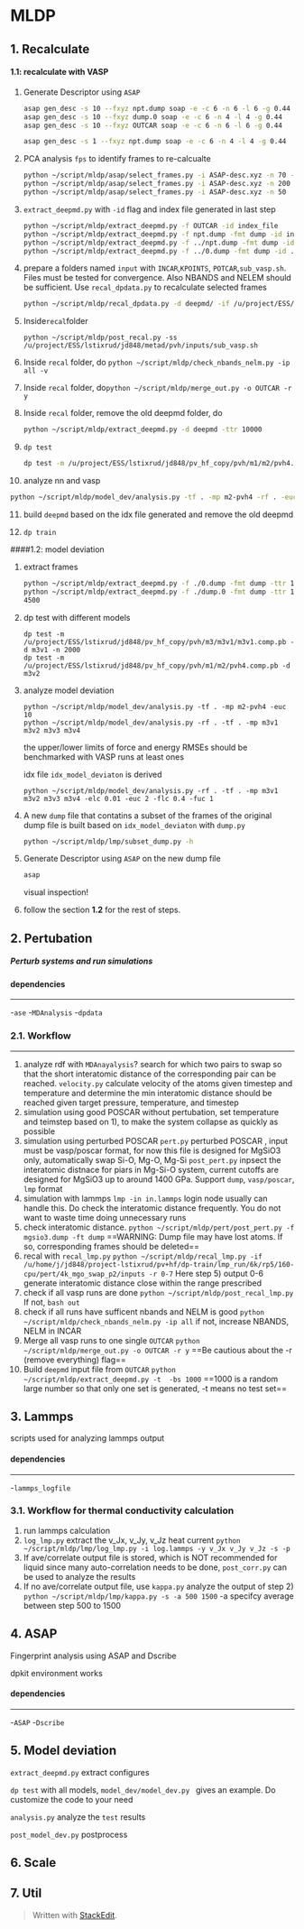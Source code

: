# MLDP

## 1. Recalculate

#### 1.1:  recalculate with VASP

1. Generate Descriptor using `ASAP`

   ```bash
   asap gen_desc -s 10 --fxyz npt.dump soap -e -c 6 -n 6 -l 6 -g 0.44
   asap gen_desc -s 10 --fxyz dump.0 soap -e -c 6 -n 4 -l 4 -g 0.44
   asap gen_desc -s 10 --fxyz OUTCAR soap -e -c 6 -n 6 -l 6 -g 0.44
   
   asap gen_desc -s 1 --fxyz npt.dump soap -e -c 6 -n 4 -l 4 -g 0.44
   ```

2. PCA analysis `fps` to identify frames to re-calcualte

   ```bash
   python ~/script/mldp/asap/select_frames.py -i ASAP-desc.xyz -n 70 -s 10
   python ~/script/mldp/asap/select_frames.py -i ASAP-desc.xyz -n 200 -s 1
   python ~/script/mldp/asap/select_frames.py -i ASAP-desc.xyz -n 50
   ```

3. `extract_deepmd.py` with `-id` flag and index file generated in last step

   ```bash
   python ~/script/mldp/extract_deepmd.py -f OUTCAR -id index_file
   python ~/script/mldp/extract_deepmd.py -f npt.dump -fmt dump -id index_file
   python ~/script/mldp/extract_deepmd.py -f ../npt.dump -fmt dump -id ../test-frame-select-fps-n-50.index -st -t 5500
   python ~/script/mldp/extract_deepmd.py -f ../0.dump -fmt dump -id ../test-frame-select-fps-n-200.index -st -t 6500
   ```

4. prepare a folders named `input` with `INCAR`,`KPOINTS`, `POTCAR`,`sub_vasp.sh`. Files must be tested for convergence. Also NBANDS and NELEM should be sufficient. Use `recal_dpdata.py` to recalculate selected frames

   ```bash
   python ~/script/mldp/recal_dpdata.py -d deepmd/ -if /u/project/ESS/lstixrud/jd848/metad/pvh/inputs/inputs_
   ```

5. Inside`recal`folder

   `python ~/script/mldp/post_recal.py -ss /u/project/ESS/lstixrud/jd848/metad/pvh/inputs/sub_vasp.sh ` 

6. Inside `recal` folder, do `python ~/script/mldp/check_nbands_nelm.py -ip all -v`

7. Inside `recal` folder, do`python ~/script/mldp/merge_out.py -o OUTCAR -r y`

8. Inside `recal` folder, remove the old deepmd folder, do 

   ````bash
   python ~/script/mldp/extract_deepmd.py -d deepmd -ttr 10000
   ````

9. `dp test`

   ```bash
   dp test -m /u/project/ESS/lstixrud/jd848/pv_hf_copy/pvh/m1/m2/pvh4.comp.pb -d m2-pvh4
   ```

10. analyze nn and vasp

   ```bash
   python ~/script/mldp/model_dev/analysis.py -tf . -mp m2-pvh4 -rf . -euc 10 -n 163
   ```

11. build `deepmd` based on the idx file generated and remove the old deepmd

12. `dp train `



####1.2:  model deviation

1. extract frames

   ```bash
   python ~/script/mldp/extract_deepmd.py -f ./0.dump -fmt dump -ttr 1000000 -st -t 6500 
   python ~/script/mldp/extract_deepmd.py -f ./dump.0 -fmt dump -ttr 1000000 -t 3000 -st
   4500
   
   ```

2. dp test with different models

   ```
   dp test -m /u/project/ESS/lstixrud/jd848/pv_hf_copy/pvh/m3/m3v1/m3v1.comp.pb -d m3v1 -n 2000
   dp test -m /u/project/ESS/lstixrud/jd848/pv_hf_copy/pvh/m1/m2/pvh4.comp.pb -d m3v2
   ```

3. analyze model deviation

   ```
   python ~/script/mldp/model_dev/analysis.py -tf . -mp m2-pvh4 -euc 10 
   python ~/script/mldp/model_dev/analysis.py -rf . -tf . -mp m3v1 m3v2 m3v3 m3v4 
   ```

   the upper/lower limits of force and energy RMSEs should be benchmarked with VASP runs at least ones

   idx file `idx_model_deviaton` is derived

   ```
   python ~/script/mldp/model_dev/analysis.py -rf . -tf . -mp m3v1 m3v2 m3v3 m3v4 -elc 0.01 -euc 2 -flc 0.4 -fuc 1
   ```

   

4. A new `dump` file that contatins a subset of the frames of the original dump file is built based on  `idx_model_deviaton`  with `dump.py`

   ```bash
   python ~/script/mldp/lmp/subset_dump.py -h
   ```

   

5. Generate Descriptor using `ASAP` on the new dump file

   ```bash
   asap
   ```

   visual inspection!

6. follow the section **1.2** for the rest of steps.

   

## 2. Pertubation

##### Perturb systems and run simulations
#### dependencies
---------------------------
-`ase`
-`MDAnalysis`
-`dpdata`

### 2.1. Workflow
---------------------------
1. analyze rdf with `MDAnayalysis`? search for which two pairs to swap so that the short interatomic distance of the corresponding pair can be reached. `velocity.py` calculate velocity of the atoms given timestep and temperature and determine the min interatomic distance should be reached given target pressure, temperature, and timestep
2. simulation using good POSCAR without pertubation, set temperature and teimstep based on 1), to make the system collapse as quickly as possible
3. simulation using perturbed POSCAR
`pert.py` perturbed POSCAR , input must be vasp/poscar format, for now this file is designed for MgSiO3 only, automatically swap Si-O, Mg-O, Mg-Si
`post_pert.py` inpsect the interatomic distnace for piars in Mg-Si-O system, current cutoffs are designed for MgSiO3 up to around 1400 GPa. Support `dump`, `vasp/poscar`, `lmp` format
4. simulation with lammps
```lmp -in in.lammps``` login node usually can handle this. Do check the interatomic distance frequently. You do not want to waste time doing unnecessary runs
5. check interatomic distance.
  ```python ~/script/mldp/pert/post_pert.py -f mgsio3.dump -ft dump```
    ==WARNING: Dump file may have lost atoms. If so, corresponding frames should be deleted==
6. recal with `recal_lmp.py`
```python ~/script/mldp/recal_lmp.py -if /u/home/j/jd848/project-lstixrud/pv+hf/dp-train/lmp_run/6k/rp5/160-cpu/pert/4k_mgo_swap_p2/inputs -r 0-7```
Here step 5) output 0-6 generate interatomic distance close within the range prescribed
7. check if all vasp runs are done
```python ~/script/mldp/post_recal_lmp.py```
If not, `bash out`
8. check if all runs have sufficent nbands and NELM is good
```python ~/script/mldp/check_nbands_nelm.py -ip all```
if not, increase NBANDS, NELM in INCAR
9. Merge all vasp runs to one single `OUTCAR`
  ```python ~/script/mldp/merge_out.py -o OUTCAR -r y``` 
    ==Be cautious about the -r (remove everything) flag==
10. Build `deepmd` input file from `OUTCAR`
  ```python ~/script/mldp/extract_deepmd.py -t  -bs 1000```
    ==1000 is a random large number so that only one set is generated, -t means no test set==


## 3. Lammps
scripts used for analyzing lammps output
#### dependencies
---------------------------
-`lammps_logfile`
### 3.1. Workflow for thermal conductivity calculation
1. run lammps calculation 
2. `log_lmp.py` extract the v_Jx, v_Jy, v_Jz heat current 
```python ~/script/mldp/lmp/log_lmp.py -i log.lammps -y v_Jx v_Jy v_Jz -s -p```
4. If ave/correlate output file is stored, which is NOT recommended for liquid since many auto-correlation needs to be done, `post_corr.py` can be used to analyze the results
5. If no ave/correlate output file, use `kappa.py` analyze the output of step 2)
```python ~/script/mldp/lmp/kappa.py -s -a 500 1500```
-a specifcy average between step 500 to 1500
 ## 4. ASAP
Fingerprint analysis using ASAP and Dscribe

dpkit environment works

#### dependencies
---------------------------
-`ASAP`
-`Dscribe`

## 5. Model deviation 

`extract_deepmd.py` extract configures

`dp test` with all models, `model_dev/model_dev.py ` gives an example. Do customize the code to your need

`analysis.py` analyze the `test` results

`post_model_dev.py` postprocess 



## 6. Scale

## 7. Util
> Written with [StackEdit](https://stackedit.io/).
